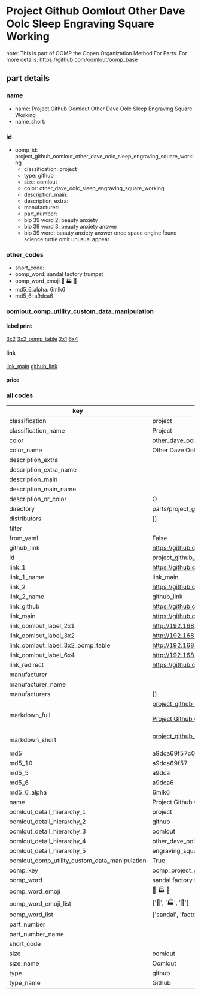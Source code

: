 # Project Github Oomlout Other Dave Oolc Sleep Engraving Square Working  

note: This is part of OOMP the Oopen Organization Method For Parts. For more details: https://github.com/oomlout/oomp_base

##  part details





### name
* name: Project Github Oomlout Other Dave Oolc Sleep Engraving Square Working
* name_short: 
### id
* oomp_id: project_github_oomlout_other_dave_oolc_sleep_engraving_square_working
  * classification: project
  * type: github
  * size: oomlout
  * color: other_dave_oolc_sleep_engraving_square_working
  * description_main: 
  * description_extra: 
  * manufacturer: 
  * part_number: 
  * bip 39 word 2: beauty anxiety
  * bip 39 word 3: beauty anxiety answer
  * bip 39 word: beauty anxiety answer once space engine found science turtle omit unusual appear

### other_codes
* short_code: 
* oomp_word: sandal factory trumpet
* oomp_word_emoji :sandal: :factory: :trumpet:
* md5_6_alpha: 6mlk6
* md5_6: a9dca6






### oomlout_oomp_utility_custom_data_manipulation
#### label print
[3x2](http://192.168.1.245:1112/?label=oomp%206mlk6)
[3x2_oomp_table](http://192.168.1.107:1112/?label=oomp%206mlk6)
[2x1](http://192.168.1.242:1112/?label=oomp%206mlk6)
[6x4](http://192.168.1.55:1112/?label=oomp%206mlk6)    

#### link

[link_main](https://github.com/oomlout/oomlout_oomp_current_version_messy/tree/main/parts/project_github_oomlout_other_dave_oolc_sleep_engraving_square_working) [github_link](https://github.com/oomlout/oomlout_oomp_part_src/tree/main/parts/project_github_oomlout_other_dave_oolc_sleep_engraving_square_working)                             

#### price







### all codes 
| key | value |  
| --- | --- |  
| classification | project |  
| classification_name | Project |  
| color | other_dave_oolc_sleep_engraving_square_working |  
| color_name | Other Dave Oolc Sleep Engraving Square Working |  
| description_extra |  |  
| description_extra_name |  |  
| description_main |  |  
| description_main_name |  |  
| description_or_color | O  |  
| directory | parts/project_github_oomlout_other_dave_oolc_sleep_engraving_square_working |  
| distributors | [] |  
| filter |  |  
| from_yaml | False |  
| github_link | https://github.com/oomlout/oomlout_oomp_part_src/tree/main/parts/project_github_oomlout_other_dave_oolc_sleep_engraving_square_working |  
| id | project_github_oomlout_other_dave_oolc_sleep_engraving_square_working |  
| link_1 | https://github.com/oomlout/oomlout_oomp_current_version_messy/tree/main/parts/project_github_oomlout_other_dave_oolc_sleep_engraving_square_working |  
| link_1_name | link_main |  
| link_2 | https://github.com/oomlout/oomlout_oomp_part_src/tree/main/parts/project_github_oomlout_other_dave_oolc_sleep_engraving_square_working |  
| link_2_name | github_link |  
| link_github | https://github.com/oomlout/other_dave_oolc_sleep_engraving_square_working |  
| link_main | https://github.com/oomlout/oomlout_oomp_current_version_messy/tree/main/parts/project_github_oomlout_other_dave_oolc_sleep_engraving_square_working |  
| link_oomlout_label_2x1 | http://192.168.1.242:1112/?label=oomp%206mlk6 |  
| link_oomlout_label_3x2 | http://192.168.1.245:1112/?label=oomp%206mlk6 |  
| link_oomlout_label_3x2_oomp_table | http://192.168.1.107:1112/?label=oomp%206mlk6 |  
| link_oomlout_label_6x4 | http://192.168.1.55:1112/?label=oomp%206mlk6 |  
| link_redirect | https://github.com/oomlout/other_dave_oolc_sleep_engraving_square_working |  
| manufacturer |  |  
| manufacturer_name |  |  
| manufacturers | [] |  
| markdown_full | [project_github_oomlout_other_dave_oolc_sleep_engraving_square_working](https://github.com/oomlout/oomlout_oomp_current_version_messy/tree/main/parts/project_github_oomlout_other_dave_oolc_sleep_engraving_square_working)<br>[](https://github.com/oomlout/oomlout_oomp_current_version_messy/tree/main/parts/project_github_oomlout_other_dave_oolc_sleep_engraving_square_working)<br>[Project Github Oomlout Other Dave Oolc Sleep Engraving Square Working](https://github.com/oomlout/oomlout_oomp_current_version_messy/tree/main/parts/project_github_oomlout_other_dave_oolc_sleep_engraving_square_working)<br><br> |  
| markdown_short | [project_github_oomlout_other_dave_oolc_sleep_engraving_square_working](https://github.com/oomlout/oomlout_oomp_current_version_messy/tree/main/parts/project_github_oomlout_other_dave_oolc_sleep_engraving_square_working)<br><br> |  
| md5 | a9dca69f57c0eb8529e829a81342809d |  
| md5_10 | a9dca69f57 |  
| md5_5 | a9dca |  
| md5_6 | a9dca6 |  
| md5_6_alpha | 6mlk6 |  
| name | Project Github Oomlout Other Dave Oolc Sleep Engraving Square Working |  
| oomlout_detail_hierarchy_1 | project |  
| oomlout_detail_hierarchy_2 | github |  
| oomlout_detail_hierarchy_3 | oomlout |  
| oomlout_detail_hierarchy_4 | other_dave_oolc_sleep |  
| oomlout_detail_hierarchy_5 | engraving_square_working |  
| oomlout_oomp_utility_custom_data_manipulation | True |  
| oomp_key | oomp_project_github_oomlout_other_dave_oolc_sleep_engraving_square_working |  
| oomp_word | sandal factory trumpet |  
| oomp_word_emoji | :sandal: :factory: :trumpet: |  
| oomp_word_emoji_list | [':sandal:', ':factory:', ':trumpet:'] |  
| oomp_word_list | ['sandal', 'factory', 'trumpet'] |  
| part_number |  |  
| part_number_name |  |  
| short_code |  |  
| size | oomlout |  
| size_name | Oomlout |  
| type | github |  
| type_name | Github |  

